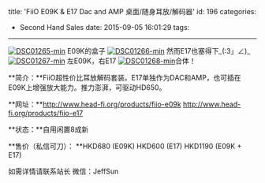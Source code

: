 title: 'FiiO E09K & E17 Dac and AMP 桌面/随身耳放/解码器'
id: 196
categories:
  - Second Hand Sales
date: 2015-09-05 16:01:29
tags:
---

[![DSC01265-min](http://wordpress.jowos.moe/wp-content/uploads/2015/09/DSC01265-min-1024x683.jpg)](http://wordpress.jowos.moe/wp-content/uploads/2015/09/DSC01265-min.jpg)
E09K的盒子
[![DSC01266-min](http://wordpress.jowos.moe/wp-content/uploads/2015/09/DSC01266-min-1024x683.jpg)](http://wordpress.jowos.moe/wp-content/uploads/2015/09/DSC01266-min.jpg)
然而E17也塞得下_(:3」∠)_
[![DSC01267-min](http://wordpress.jowos.moe/wp-content/uploads/2015/09/DSC01267-min-1024x683.jpg)](http://wordpress.jowos.moe/wp-content/uploads/2015/09/DSC01267-min.jpg)
左E09K，右E17
[
](http://wordpress.jowos.moe/wp-content/uploads/2015/09/DSC01268-min.jpg)[![DSC01268-min](http://wordpress.jowos.moe/wp-content/uploads/2015/09/DSC01268-min-683x1024.jpg)](http://wordpress.jowos.moe/wp-content/uploads/2015/09/DSC01268-min.jpg)合体！

**简介：**FiiO超性价比耳放解码套装。E17单独作为DAC和AMP，也可插在E09K上增强放大能力。推力澎湃，可驱动HD650。

**网址：**http://www.head-fi.org/products/fiio-e09k
http://www.head-fi.org/products/fiio-e17

**状态：**自用闲置8成新

**售价（私信可刀）：
**HKD680 (E09K)
HKD600 (E17)
HKD1190 (E09K + E17)

如需详情请联系站长
微信：JeffSun

&nbsp;
